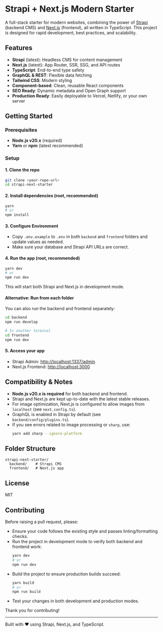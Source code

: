 # Strapi + Next.js Modern Starter

A full-stack starter for modern websites, combining the power of [Strapi](https://strapi.io/) (backend CMS) and [Next.js](https://nextjs.org/) (frontend), all written in TypeScript. This project is designed for rapid development, best practices, and scalability.

## Features

- **Strapi** (latest): Headless CMS for content management
- **Next.js** (latest): App Router, SSR, SSG, and API routes
- **TypeScript**: End-to-end type safety
- **GraphQL & REST**: Flexible data fetching
- **Tailwind CSS**: Modern styling
- **Component-based**: Clean, reusable React components
- **SEO Ready**: Dynamic metadata and Open Graph support
- **Production Ready**: Easily deployable to Vercel, Netlify, or your own server

## Getting Started

### Prerequisites

- **Node.js v20.x** (required)
- **Yarn** or **npm** (latest recommended)

### Setup

#### 1. Clone the repo

```bash
git clone <your-repo-url>
cd strapi-next-starter
```

#### 2. Install dependencies (root, recommended)

```bash
yarn
# or
npm install
```

#### 3. Configure Environment

- Copy `.env.example` to `.env` in both `backend` and `frontend` folders and update values as needed.
- Make sure your database and Strapi API URLs are correct.

#### 4. Run the app (root, recommended)

```bash
yarn dev
# or
npm run dev
```

This will start both Strapi and Next.js in development mode.

#### Alternative: Run from each folder

You can also run the backend and frontend separately:

```bash
cd backend
npm run develop

# In another terminal
cd frontend
npm run dev
```

#### 5. Access your app

- Strapi Admin: [http://localhost:1337/admin](http://localhost:1337/admin)
- Next.js Frontend: [http://localhost:3000](http://localhost:3000)

## Compatibility & Notes

- **Node.js v20.x is required** for both backend and frontend.
- Strapi and Next.js are kept up-to-date with the latest stable releases.
- For image optimization, Next.js is configured to allow images from `localhost` (see `next.config.ts`).
- GraphQL is enabled in Strapi by default (see `backend/config/plugins.ts`).
- If you see errors related to image processing or `sharp`, use:
  ```bash
  yarn add sharp --ignore-platform
  ```

## Folder Structure

```
strapi-next-starter/
  backend/    # Strapi CMS
  frontend/   # Next.js app
```

## License

MIT

## Contributing

Before raising a pull request, please:

- Ensure your code follows the existing style and passes linting/formatting checks.
- Run the project in development mode to verify both backend and frontend work:
  ```bash
  yarn dev
  # or
  npm run dev
  ```
- Build the project to ensure production builds succeed:
  ```bash
  yarn build
  # or
  npm run build
  ```
- Test your changes in both development and production modes.

Thank you for contributing!

---

Built with ❤️ using Strapi, Next.js, and TypeScript.
